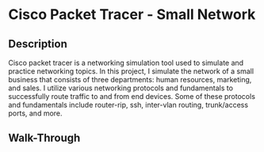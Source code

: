 # Cisco Packet Tracer - Small Network

## Description

Cisco packet tracer is a networking simulation tool used to simulate and practice networking topics. In this project, I simulate the network of a small business that consists of three departments: human resources, marketing, and sales. I utilize various networking protocols and fundamentals to successfully route traffic
to and from end devices. Some of these protocols and fundamentals include router-rip, ssh, inter-vlan routing, trunk/access ports, and more.

## Walk-Through

